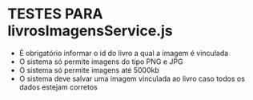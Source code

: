 # TESTES PARA livrosImagensService.js

- É obrigatório informar o id do livro a qual a imagem é vinculada
- O sistema só permite imagens do tipo PNG e JPG
- O sistema só permite imagens até 5000kb
- O sistema deve salvar uma imagem vinculada ao livro caso todos os dados estejam corretos
